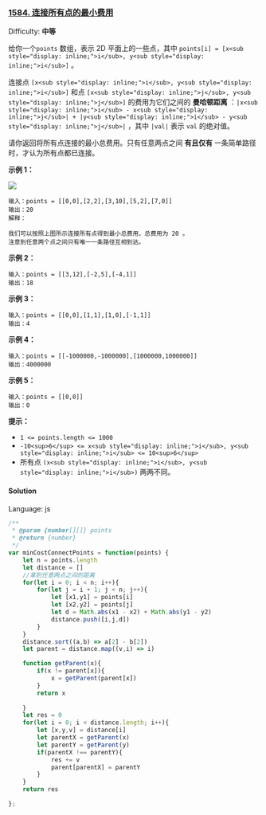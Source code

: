 ### [1584\. 连接所有点的最小费用](https://leetcode-cn.com/problems/min-cost-to-connect-all-points/)

Difficulty: **中等**


给你一个`points` 数组，表示 2D 平面上的一些点，其中 `points[i] = [x<sub style="display: inline;">i</sub>, y<sub style="display: inline;">i</sub>]` 。

连接点 `[x<sub style="display: inline;">i</sub>, y<sub style="display: inline;">i</sub>]` 和点 `[x<sub style="display: inline;">j</sub>, y<sub style="display: inline;">j</sub>]` 的费用为它们之间的 **曼哈顿距离** ：`|x<sub style="display: inline;">i</sub> - x<sub style="display: inline;">j</sub>| + |y<sub style="display: inline;">i</sub> - y<sub style="display: inline;">j</sub>|` ，其中 `|val|` 表示 `val` 的绝对值。

请你返回将所有点连接的最小总费用。只有任意两点之间 **有且仅有** 一条简单路径时，才认为所有点都已连接。

**示例 1：**

![](https://assets.leetcode.com/uploads/2020/08/26/d.png)

```
输入：points = [[0,0],[2,2],[3,10],[5,2],[7,0]]
输出：20
解释：

我们可以按照上图所示连接所有点得到最小总费用，总费用为 20 。
注意到任意两个点之间只有唯一一条路径互相到达。
```

**示例 2：**

```
输入：points = [[3,12],[-2,5],[-4,1]]
输出：18
```

**示例 3：**

```
输入：points = [[0,0],[1,1],[1,0],[-1,1]]
输出：4
```

**示例 4：**

```
输入：points = [[-1000000,-1000000],[1000000,1000000]]
输出：4000000
```

**示例 5：**

```
输入：points = [[0,0]]
输出：0
```

**提示：**

*   `1 <= points.length <= 1000`
*   `-10<sup>6</sup> <= x<sub style="display: inline;">i</sub>, y<sub style="display: inline;">i</sub> <= 10<sup>6</sup>`
*   所有点 `(x<sub style="display: inline;">i</sub>, y<sub style="display: inline;">i</sub>)` 两两不同。


#### Solution

Language: js

```js
​/**
 * @param {number[][]} points
 * @return {number}
 */
var minCostConnectPoints = function(points) {
    let n = points.length
    let distance = []
    //拿到任意两点之间的距离
    for(let i = 0; i < n; i++){
        for(let j = i + 1; j < n; j++){
            let [x1,y1] = points[i]
            let [x2,y2] = points[j]
            let d = Math.abs(x1 - x2) + Math.abs(y1 - y2)
            distance.push([i,j,d])
        }
    }
    distance.sort((a,b) => a[2] - b[2])
    let parent = distance.map((v,i) => i)

    function getParent(x){
        if(x != parent[x]){
            x = getParent(parent[x])
        }
        return x 
        
    }
    let res = 0 
    for(let i = 0; i < distance.length; i++){
        let [x,y,v] = distance[i]
        let parentX = getParent(x)
        let parentY = getParent(y)
        if(parentX !== parentY){
            res += v 
            parent[parentX] = parentY
        }
    }
    return res 

};
```